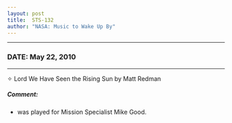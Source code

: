 ```yaml
---
layout: post
title:  STS-132
author: "NASA: Music to Wake Up By"
---
```


----
### DATE: May 22, 2010
----
✧ Lord We Have Seen the Rising Sun by Matt Redman

##### Comment:
* was played for Mission Specialist Mike Good.
